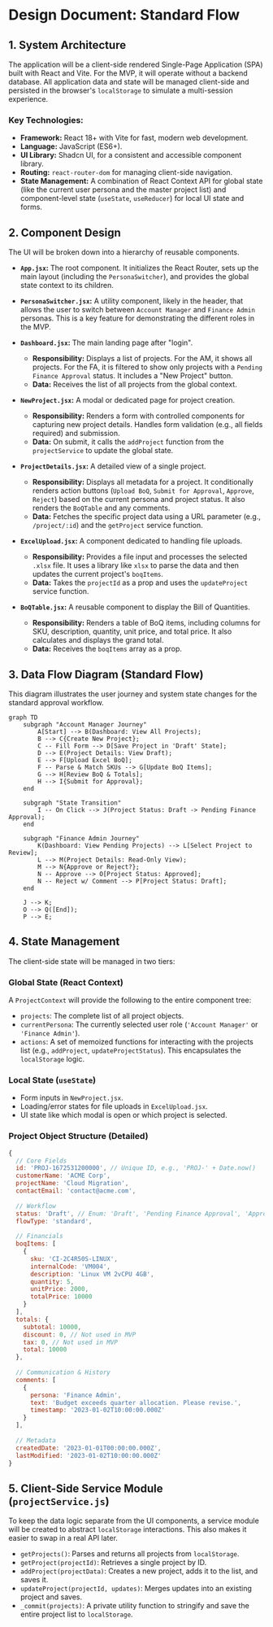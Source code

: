 # Design Document: Standard Flow

## 1. System Architecture

The application will be a client-side rendered Single-Page Application (SPA) built with React and Vite. For the MVP, it will operate without a backend database. All application data and state will be managed client-side and persisted in the browser's `localStorage` to simulate a multi-session experience.

### Key Technologies:
- **Framework:** React 18+ with Vite for fast, modern web development.
- **Language:** JavaScript (ES6+).
- **UI Library:** Shadcn UI, for a consistent and accessible component library.
- **Routing:** `react-router-dom` for managing client-side navigation.
- **State Management:** A combination of React Context API for global state (like the current user persona and the master project list) and component-level state (`useState`, `useReducer`) for local UI state and forms.

## 2. Component Design

The UI will be broken down into a hierarchy of reusable components.

- **`App.jsx`:** The root component. It initializes the React Router, sets up the main layout (including the `PersonaSwitcher`), and provides the global state context to its children.

- **`PersonaSwitcher.jsx`:** A utility component, likely in the header, that allows the user to switch between `Account Manager` and `Finance Admin` personas. This is a key feature for demonstrating the different roles in the MVP.

- **`Dashboard.jsx`:** The main landing page after "login".
  - **Responsibility:** Displays a list of projects. For the AM, it shows all projects. For the FA, it is filtered to show only projects with a `Pending Finance Approval` status. It includes a "New Project" button.
  - **Data:** Receives the list of all projects from the global context.

- **`NewProject.jsx`:** A modal or dedicated page for project creation.
  - **Responsibility:** Renders a form with controlled components for capturing new project details. Handles form validation (e.g., all fields required) and submission.
  - **Data:** On submit, it calls the `addProject` function from the `projectService` to update the global state.

- **`ProjectDetails.jsx`:** A detailed view of a single project.
  - **Responsibility:** Displays all metadata for a project. It conditionally renders action buttons (`Upload BoQ`, `Submit for Approval`, `Approve`, `Reject`) based on the current persona and project status. It also renders the `BoQTable` and any comments.
  - **Data:** Fetches the specific project data using a URL parameter (e.g., `/project/:id`) and the `getProject` service function.

- **`ExcelUpload.jsx`:** A component dedicated to handling file uploads.
  - **Responsibility:** Provides a file input and processes the selected `.xlsx` file. It uses a library like `xlsx` to parse the data and then updates the current project's `boqItems`.
  - **Data:** Takes the `projectId` as a prop and uses the `updateProject` service function.

- **`BoQTable.jsx`:** A reusable component to display the Bill of Quantities.
  - **Responsibility:** Renders a table of BoQ items, including columns for SKU, description, quantity, unit price, and total price. It also calculates and displays the grand total.
  - **Data:** Receives the `boqItems` array as a prop.

## 3. Data Flow Diagram (Standard Flow)

This diagram illustrates the user journey and system state changes for the standard approval workflow.

```mermaid
graph TD
    subgraph "Account Manager Journey"
        A[Start] --> B(Dashboard: View All Projects);
        B --> C{Create New Project};
        C -- Fill Form --> D[Save Project in 'Draft' State];
        D --> E(Project Details: View Draft);
        E --> F[Upload Excel BoQ];
        F -- Parse & Match SKUs --> G[Update BoQ Items];
        G --> H[Review BoQ & Totals];
        H --> I{Submit for Approval};
    end

    subgraph "State Transition"
        I -- On Click --> J(Project Status: Draft -> Pending Finance Approval);
    end

    subgraph "Finance Admin Journey"
        K(Dashboard: View Pending Projects) --> L[Select Project to Review];
        L --> M(Project Details: Read-Only View);
        M --> N{Approve or Reject?};
        N -- Approve --> O[Project Status: Approved];
        N -- Reject w/ Comment --> P[Project Status: Draft];
    end

    J --> K;
    O --> Q([End]);
    P --> E;
```

## 4. State Management

The client-side state will be managed in two tiers:

### Global State (React Context)
A `ProjectContext` will provide the following to the entire component tree:
- `projects`: The complete list of all project objects.
- `currentPersona`: The currently selected user role (`'Account Manager'` or `'Finance Admin'`).
- `actions`: A set of memoized functions for interacting with the projects list (e.g., `addProject`, `updateProjectStatus`). This encapsulates the `localStorage` logic.

### Local State (`useState`)
- Form inputs in `NewProject.jsx`.
- Loading/error states for file uploads in `ExcelUpload.jsx`.
- UI state like which modal is open or which project is selected.

### Project Object Structure (Detailed)
```javascript
{
  // Core Fields
  id: 'PROJ-1672531200000', // Unique ID, e.g., 'PROJ-' + Date.now()
  customerName: 'ACME Corp',
  projectName: 'Cloud Migration',
  contactEmail: 'contact@acme.com',
  
  // Workflow
  status: 'Draft', // Enum: 'Draft', 'Pending Finance Approval', 'Approved'
  flowType: 'standard',
  
  // Financials
  boqItems: [
    {
      sku: 'CI-2C4R50S-LINUX',
      internalCode: 'VM004',
      description: 'Linux VM 2vCPU 4GB',
      quantity: 5,
      unitPrice: 2000,
      totalPrice: 10000
    }
  ],
  totals: {
    subtotal: 10000,
    discount: 0, // Not used in MVP
    tax: 0, // Not used in MVP
    total: 10000
  },
  
  // Communication & History
  comments: [
    {
      persona: 'Finance Admin',
      text: 'Budget exceeds quarter allocation. Please revise.',
      timestamp: '2023-01-02T10:00:00.000Z'
    }
  ],
  
  // Metadata
  createdDate: '2023-01-01T00:00:00.000Z',
  lastModified: '2023-01-02T10:00:00.000Z'
}
```

## 5. Client-Side Service Module (`projectService.js`)

To keep the data logic separate from the UI components, a service module will be created to abstract `localStorage` interactions. This also makes it easier to swap in a real API later.

- `getProjects()`: Parses and returns all projects from `localStorage`.
- `getProject(projectId)`: Retrieves a single project by ID.
- `addProject(projectData)`: Creates a new project, adds it to the list, and saves it.
- `updateProject(projectId, updates)`: Merges updates into an existing project and saves.
- `_commit(projects)`: A private utility function to stringify and save the entire project list to `localStorage`. 